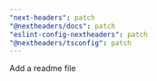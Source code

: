 ```yaml
---
"next-headers": patch
"@nextheaders/docs": patch
"eslint-config-nextheaders": patch
"@nextheaders/tsconfig": patch
---
```


Add a readme file
